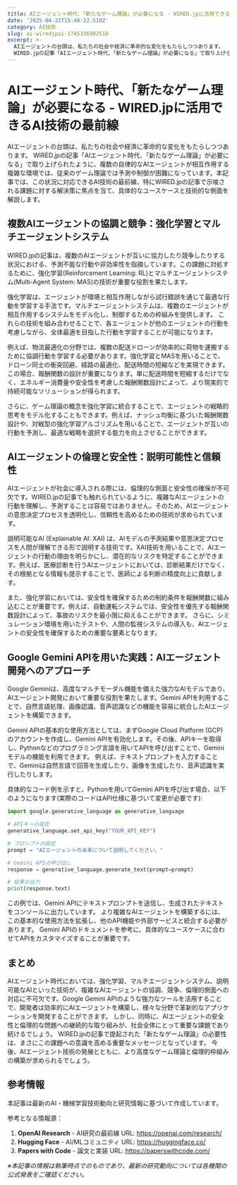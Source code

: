```yaml
---
title: AIエージェント時代、「新たなゲーム理論」が必要になる - WIRED.jpに活用できるAI技術の最前線
date: '2025-04-22T15:48:22.510Z'
category: AI技術
slug: ai-wiredjpai-1745336902510
excerpt: >-
  AIエージェントの台頭は、私たちの社会や経済に革命的な変化をもたらしつつあります。 
  WIRED.jpの記事「AIエージェント時代、「新たなゲーム理論」が必要になる」で取り上げられたように、複数の自律的なAIエージェントが相互作用する複雑な環境では、従来のゲーム理論では予測や制御が困難になっています...
---
```


# AIエージェント時代、「新たなゲーム理論」が必要になる - WIRED.jpに活用できるAI技術の最前線

AIエージェントの台頭は、私たちの社会や経済に革命的な変化をもたらしつつあります。  WIRED.jpの記事「AIエージェント時代、「新たなゲーム理論」が必要になる」で取り上げられたように、複数の自律的なAIエージェントが相互作用する複雑な環境では、従来のゲーム理論では予測や制御が困難になっています。本記事では、この状況に対応できるAI技術の最前線、特にWIRED.jpの記事で示唆される課題に対する解決策に焦点を当て、具体的なユースケースと技術的な側面を解説します。


## 複数AIエージェントの協調と競争：強化学習とマルチエージェントシステム

WIRED.jpの記事は、複数のAIエージェントが互いに協力したり競争したりする状況における、予測不能な行動や非効率性を指摘しています。この課題に対処するために、強化学習(Reinforcement Learning: RL)とマルチエージェントシステム(Multi-Agent System: MAS)の技術が重要な役割を果たします。

強化学習は、エージェントが環境と相互作用しながら試行錯誤を通じて最適な行動を学習する手法です。マルチエージェントシステムは、複数のエージェントが相互作用するシステムをモデル化し、制御するための枠組みを提供します。  これらの技術を組み合わせることで、各エージェントが他のエージェントの行動を考慮しながら、全体最適を目指した行動を学習することが可能になります。

例えば、物流最適化の分野では、複数の配送ドローンが効率的に荷物を運搬するために協調行動を学習する必要があります。強化学習とMASを用いることで、ドローン同士の衝突回避、経路の最適化、配送時間の短縮などを実現できます。  この場合、報酬関数の設計が重要になります。単に配送時間を短縮するだけでなく、エネルギー消費量や安全性を考慮した報酬関数設計によって、より現実的で持続可能なソリューションが得られます。

さらに、ゲーム理論の概念を強化学習に統合することで、エージェントの戦略的思考をモデル化することもできます。例えば、ナッシュ均衡に基づいた報酬関数設計や、対戦型の強化学習アルゴリズムを用いることで、エージェントが互いの行動を予測し、最適な戦略を選択する能力を向上させることができます。


## AIエージェントの倫理と安全性：説明可能性と信頼性

AIエージェントが社会に導入される際には、倫理的な側面と安全性の確保が不可欠です。WIRED.jpの記事でも触れられているように、複雑なAIエージェントの行動を理解し、予測することは容易ではありません。そのため、AIエージェントの意思決定プロセスを透明化し、信頼性を高めるための技術が求められています。

説明可能なAI (Explainable AI: XAI) は、AIモデルの予測結果や意思決定プロセスを人間が理解できる形で説明する技術です。XAI技術を用いることで、AIエージェントの行動の理由を明らかにし、潜在的なリスクを特定することができます。例えば、医療診断を行うAIエージェントにおいては、診断結果だけでなく、その根拠となる情報も提示することで、医師による判断の精度向上に貢献します。

また、強化学習においては、安全性を確保するための制約条件を報酬関数に組み込むことが重要です。例えば、自動運転システムでは、安全性を優先する報酬関数設計によって、事故のリスクを最小限に抑えることができます。  さらに、シミュレーション環境を用いたテストや、人間の監視システムの導入も、AIエージェントの安全性を確保するための重要な要素となります。


## Google Gemini APIを用いた実践：AIエージェント開発へのアプローチ

Google Geminiは、高度なマルチモーダル機能を備えた強力なAIモデルであり、AIエージェント開発において重要な役割を果たします。Gemini APIを利用することで、自然言語処理、画像認識、音声認識などの機能を容易に統合したAIエージェントを構築できます。

Gemini APIの基本的な使用方法としては、まずGoogle Cloud Platform (GCP) のアカウントを作成し、Gemini APIを有効化します。その後、APIキーを取得し、Pythonなどのプログラミング言語を用いてAPIを呼び出すことで、Geminiモデルの機能を利用できます。  例えば、テキストプロンプトを入力することで、Geminiは自然言語で回答を生成したり、画像を生成したり、音声認識を実行したりします。

具体的なコード例を示すと、Pythonを用いてGemini APIを呼び出す場合、以下のようになります(実際のコードはAPI仕様に基づいて変更が必要です):

```python
import google.generative_language as generative_language

# APIキーの設定
generative_language.set_api_key("YOUR_API_KEY")

# プロンプトの設定
prompt = "AIエージェントの未来について説明してください。"

# Gemini APIの呼び出し
response = generative_language.generate_text(prompt=prompt)

# 結果の出力
print(response.text)
```

この例では、Gemini APIにテキストプロンプトを送信し、生成されたテキストをコンソールに出力しています。  より複雑なAIエージェントを構築するには、この基本的な使用方法を拡張し、他のAPI機能や外部サービスと統合する必要があります。  Gemini APIのドキュメントを参考に、具体的なユースケースに合わせてAPIをカスタマイズすることが重要です。


## まとめ

AIエージェント時代においては、強化学習、マルチエージェントシステム、説明可能なAIといった技術が、複雑なAIエージェントの協調、競争、倫理的側面への対応に不可欠です。Google Gemini APIのような強力なツールを活用することで、開発者は効率的にAIエージェントを構築し、様々な分野で革新的なアプリケーションを開発することができます。  しかし、同時に、AIエージェントの安全性と倫理的な問題への継続的な取り組みが、社会全体にとって重要な課題であり続けるでしょう。  WIRED.jpの記事で提起された「新たなゲーム理論」の必要性は、まさにこの課題への意識を高める重要なメッセージとなっています。  今後、AIエージェント技術の発展とともに、より高度なゲーム理論と倫理的枠組みの構築が求められるでしょう。


## 参考情報

本記事は最新のAI・機械学習技術動向と研究情報に基づいて作成しています。

参考となる情報源：
1. **OpenAI Research** - AI研究の最前線
   URL: https://openai.com/research/
2. **Hugging Face** - AI/MLコミュニティ
   URL: https://huggingface.co/
3. **Papers with Code** - 論文と実装
   URL: https://paperswithcode.com/

*※本記事の情報は執筆時点でのものであり、最新の研究動向については各機関の公式発表をご確認ください。*
